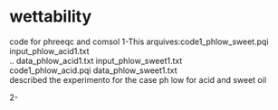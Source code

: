# wettability
code for phreeqc and comsol
1-This arquives:code1_phlow_sweet.pqi   input_phlow_acid1.txt   
..                      data_phlow_acid1.txt    input_phlow_sweet1.txt  
code1_phlow_acid.pqi    data_phlow_sweet1.txt   
described the experimento for the case ph low for acid and sweet oil

2-
